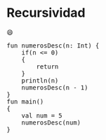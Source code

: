 # Recursividad
:smile:

<pre>fun numerosDesc(n: Int) {
    if(n <= 0)
    {
        return
    }
    println(n)
    numerosDesc(n - 1)
}
fun main()
{
    val num = 5
    numerosDesc(num)
}</pre>

